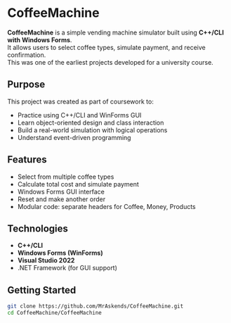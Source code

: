 # CoffeeMachine
**CoffeeMachine** is a simple vending machine simulator built using **C++/CLI with Windows Forms**.  
It allows users to select coffee types, simulate payment, and receive confirmation.  
This was one of the earliest projects developed for a university course.

## Purpose
This project was created as part of coursework to:
- Practice using C++/CLI and WinForms GUI
- Learn object-oriented design and class interaction
- Build a real-world simulation with logical operations
- Understand event-driven programming

## Features
- Select from multiple coffee types
- Calculate total cost and simulate payment
- Windows Forms GUI interface
- Reset and make another order
- Modular code: separate headers for Coffee, Money, Products

## Technologies
- **C++/CLI**
- **Windows Forms (WinForms)**
- **Visual Studio 2022**
- .NET Framework (for GUI support)

## Getting Started

```bash
git clone https://github.com/MrAskends/CoffeeMachine.git
cd CoffeeMachine/CoffeeMachine
```
